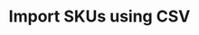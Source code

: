 ---
title: Import SKUs using CSV
type: endpoint
category: 639ba2628407100061f5faac
slug: import-skus-using-csv
parentDoc: 639ba2658407100061f5fab9
hidden: false
order: 12
---